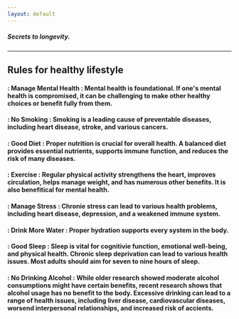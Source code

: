 ```yaml
---
layout: default
---
```

##### Secrets to longevity.
------------------
## Rules for healthy lifestyle

#### : **Manage Mental Health** : Mental health is foundational. If one's mental health is compromised, it can be challenging to make other healthy choices or benefit fully from them.
#### : **No Smoking** : Smoking is a leading cause of preventable diseases, including heart disease, stroke, and various cancers.
#### : **Good Diet** : Proper nutrition is crucial for overall health. A balanced diet provides essential nutrients, supports immune function, and reduces the risk of many diseases.
#### : **Exercise** : Regular physical activity strengthens the heart, improves circulation, helps manage weight, and has numerous other benefits. It is also benefitical for mental health.
#### : **Manage Stress** : Chronie stress can lead to various health problems, including heart disease, depression, and a weakened immune system.  
#### : **Drink More Water** : Proper hydration supports every system in the body. 
#### : **Good Sleep** : Sleep is vital for cognitivie function, emotional well-being, and physical health. Chronic sleep deprivation can lead to various health issues. Most adults should aim for seven to nine hours of sleep.
#### : **No Drinking Alcohol** : While older research showed moderate alcohol consumptions might have certain benefits, recent research shows that alcohol usage has no benefit to the body. Excessive drinking can lead to a range of health issues, including liver disease, cardiovascular diseases, worsend interpersonal relationships, and increased risk of accients. 



